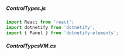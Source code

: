 ﻿##### ControlTypes.js

```jsx
import React from 'react';
import dotnetify from 'dotnetify';
import { Panel } from 'dotnetify-elements';

```

##### ControlTypesVM.cs

```csharp
 
```